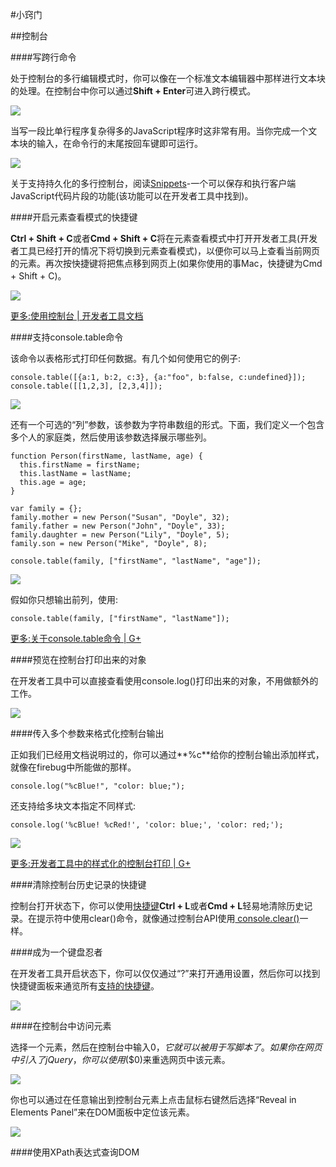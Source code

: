 #小窍门

##控制台

####写跨行命令

处于控制台的多行编辑模式时，你可以像在一个标准文本编辑器中那样进行文本块的处理。在控制台中你可以通过**Shift + Enter**可进入跨行模式。

![](https://developer.chrome.com/devtools/docs/tips-and-tricks/consolemultiline.png)

当写一段比单行程序复杂得多的JavaScript程序时这非常有用。当你完成一个文本块的输入，在命令行的末尾按回车键即可运行。

![](https://developer.chrome.com/devtools/docs/tips-and-tricks/consolerun.png)

关于支持持久化的多行控制台，阅读[Snippets](https://developer.chrome.com/devtools/docs/authoring-development-workflow.html#snippets)-一个可以保存和执行客户端JavaScript代码片段的功能(该功能可以在开发者工具中找到)。

####开启元素查看模式的快捷键

**Ctrl + Shift + C**或者**Cmd + Shift + C**将在元素查看模式中打开开发者工具(开发者工具已经打开的情况下将切换到元素查看模式)，以便你可以马上查看当前网页的元素。再次按快捷键将把焦点移到网页上(如果你使用的事Mac，快捷键为Cmd + Shift + C)。

![](https://developer.chrome.com/devtools/docs/tips-and-tricks/image_10.png)

[更多:使用控制台 | 开发者工具文档](https://developer.chrome.com/devtools/docs/console.md)

####支持console.table命令

该命令以表格形式打印任何数据。有几个如何使用它的例子:

    console.table([{a:1, b:2, c:3}, {a:"foo", b:false, c:undefined}]);
    console.table([[1,2,3], [2,3,4]]);

![](https://developer.chrome.com/devtools/docs/tips-and-tricks/consoleg1.png)

还有一个可选的“列”参数，该参数为字符串数组的形式。下面，我们定义一个包含多个人的家庭类，然后使用该参数选择展示哪些列。

    function Person(firstName, lastName, age) {
      this.firstName = firstName;
      this.lastName = lastName;
      this.age = age;
    }

    var family = {};
    family.mother = new Person("Susan", "Doyle", 32);
    family.father = new Person("John", "Doyle", 33);
    family.daughter = new Person("Lily", "Doyle", 5);
    family.son = new Person("Mike", "Doyle", 8);

    console.table(family, ["firstName", "lastName", "age"]);

![](https://developer.chrome.com/devtools/docs/tips-and-tricks/consoleperson.png)

假如你只想输出前列，使用:

    console.table(family, ["firstName", "lastName"]);

[更多:关于console.table命令 | G+](https://plus.google.com/u/0/115133653231679625609/posts/PmTC5wwJVEc)

####预览在控制台打印出来的对象

在开发者工具中可以直接查看使用console.log()打印出来的对象，不用做额外的工作。

![](https://developer.chrome.com/devtools/docs/tips-and-tricks/image_12.png)

####传入多个参数来格式化控制台输出

正如我们已经用文档说明过的，你可以通过**%c**给你的控制台输出添加样式，就像在firebug中所能做的那样。

    console.log("%cBlue!", "color: blue;");

还支持给多块文本指定不同样式:

    console.log('%cBlue! %cRed!', 'color: blue;', 'color: red;');

![](https://developer.chrome.com/devtools/docs/tips-and-tricks/image_13.png)

[更多:开发者工具中的样式化的控制台打印 | G+](https://plus.google.com/115133653231679625609/posts/TanDFKEN9Kn)

####清除控制台历史记录的快捷键

控制台打开状态下，你可以使用[快捷键](https://developer.chrome.com/devtools/docs/shortcuts.html)**Ctrl + L**或者**Cmd + L**轻易地清除历史记录。在提示符中使用clear()命令，就像通过控制台API使用[ console.clear()](https://developer.chrome.com/devtools/docs/console.md#clearing-the-console-history)一样。

####成为一个键盘忍者

在开发者工具开启状态下，你可以仅仅通过“?”来打开通用设置，然后你可以找到快捷键面板来通览所有[支持的快捷键](https://developer.chrome.com/devtools/docs/shortcuts.html)。

![](https://developer.chrome.com/devtools/docs/tips-and-tricks/image_14.png)

####在控制台中访问元素

选择一个元素，然后在控制台中输入$0，它就可以被用于写脚本了。如果你在网页中引入了jQuery，你可以使用$($0)来重选网页中该元素。

![](https://developer.chrome.com/devtools/docs/tips-and-tricks/image_15.png)

你也可以通过在任意输出到控制台元素上点击鼠标右键然后选择“Reveal in Elements Panel”来在DOM面板中定位该元素。

![](https://developer.chrome.com/devtools/docs/tips-and-tricks/image_16.png)

####使用XPath表达式查询DOM
